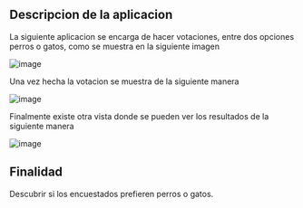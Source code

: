 ## Descripcion de la aplicacion

La siguiente aplicacion se encarga de hacer votaciones, entre dos opciones perros o gatos, como se muestra en la siguiente imagen

![image](https://user-images.githubusercontent.com/38076809/165425840-0065af55-4a57-43f5-ad8c-e90a8175f4e7.png)


Una vez hecha la votacion se muestra de la siguiente manera

![image](https://user-images.githubusercontent.com/38076809/165425922-f888121f-39ca-4050-8a4a-b86d144e324c.png)


Finalmente existe otra vista donde se pueden ver los resultados de la siguiente manera

![image](https://user-images.githubusercontent.com/38076809/165426060-87ebb419-05e4-4aff-8513-352a7668039f.png)

## Finalidad

Descubrir si los encuestados prefieren perros o gatos.
